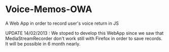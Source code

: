 Voice-Memos-OWA
===============

A Web App in order to record user's voice return in JS

UPDATE 14/02/2013 : We stoped to develop this WebApp since we saw that MediaStreamRecorder don't work still
with Firefox in order to save records. It will be possible in 6 month nearly.
